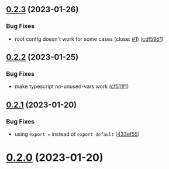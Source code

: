 ## [0.2.3](https://github.com/ulivz/eslint-config-typescript-library/compare/v0.2.2...v0.2.3) (2023-01-26)


### Bug Fixes

* root config doesn't work for some cases (close: [#1](https://github.com/ulivz/eslint-config-typescript-library/issues/1)) ([cdf59d1](https://github.com/ulivz/eslint-config-typescript-library/commit/cdf59d1e2ba8248741dfc8b4168f65765d0f0b00))



## [0.2.2](https://github.com/ulivz/eslint-config-typescript-library/compare/v0.2.1...v0.2.2) (2023-01-25)


### Bug Fixes

* make typescript no-unused-vars work ([cf511f1](https://github.com/ulivz/eslint-config-typescript-library/commit/cf511f18add0ab74751c1cf1677f64a3e0be567f))



## [0.2.1](https://github.com/ulivz/eslint-config-typescript-library/compare/v0.2.0...v0.2.1) (2023-01-20)


### Bug Fixes

* using `export =` instead of `export default` ([433ef55](https://github.com/ulivz/eslint-config-typescript-library/commit/433ef55a35453d0cfc0492d51d8a317f24f2dc7a))



# [0.2.0](https://github.com/ulivz/eslint-config-typescript-library/compare/v0.1.0...v0.2.0) (2023-01-20)



